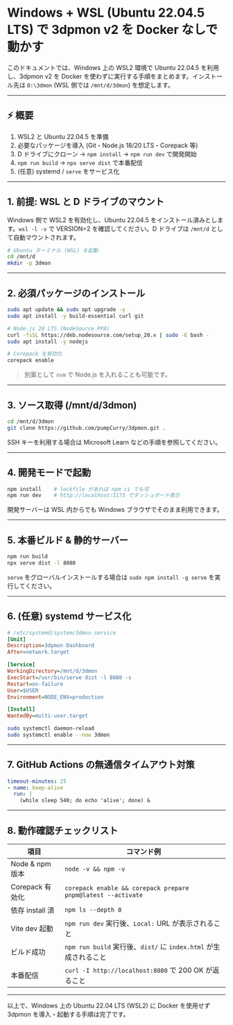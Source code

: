 # Windows + WSL (Ubuntu 22.04.5 LTS) で 3dpmon v2 を Docker なしで動かす

このドキュメントでは、Windows 上の WSL2 環境で Ubuntu 22.04.5 を利用し、3dpmon v2 を Docker を使わずに実行する手順をまとめます。インストール先は `D:\3dmon` (WSL 側では `/mnt/d/3dmon`) を想定します。

---

## ⚡ 概要

1. WSL2 と Ubuntu 22.04.5 を準備
2. 必要なパッケージを導入 (Git・Node.js 18/20 LTS・Corepack 等)
3. D ドライブにクローン → `npm install` → `npm run dev` で開発開始
4. `npm run build` → `npx serve dist` で本番配信
5. (任意) systemd / `serve` をサービス化

---

## 1. 前提: WSL と D ドライブのマウント

Windows 側で WSL2 を有効化し、Ubuntu 22.04.5 をインストール済みとします。`wsl -l -v` で VERSION=2 を確認してください。D ドライブは `/mnt/d` として自動マウントされます。

```bash
# Ubuntu ターミナル (WSL) を起動
cd /mnt/d
mkdir -p 3dmon
```

---

## 2. 必須パッケージのインストール

```bash
sudo apt update && sudo apt upgrade -y
sudo apt install -y build-essential curl git

# Node.js 20 LTS (NodeSource PPA)
curl -fsSL https://deb.nodesource.com/setup_20.x | sudo -E bash -
sudo apt install -y nodejs

# Corepack を有効化
corepack enable
```

> 別案として `nvm` で Node.js を入れることも可能です。

---

## 3. ソース取得 (/mnt/d/3dmon)

```bash
cd /mnt/d/3dmon
git clone https://github.com/pumpCurry/3dpmon.git .
```

SSH キーを利用する場合は Microsoft Learn などの手順を参照してください。

---

## 4. 開発モードで起動

```bash
npm install    # lockfile があれば npm ci でも可
npm run dev    # http://localhost:5173 でダッシュボード表示
```

開発サーバーは WSL 内からでも Windows ブラウザでそのまま利用できます。

---

## 5. 本番ビルド & 静的サーバー

```bash
npm run build
npx serve dist -l 8080
```

`serve` をグローバルインストールする場合は `sudo npm install -g serve` を実行してください。

---

## 6. (任意) systemd サービス化

```ini
# /etc/systemd/system/3dmon.service
[Unit]
Description=3dpmon Dashboard
After=network.target

[Service]
WorkingDirectory=/mnt/d/3dmon
ExecStart=/usr/bin/serve dist -l 8080 -s
Restart=on-failure
User=$USER
Environment=NODE_ENV=production

[Install]
WantedBy=multi-user.target
```

```bash
sudo systemctl daemon-reload
sudo systemctl enable --now 3dmon
```

---

## 7. GitHub Actions の無通信タイムアウト対策

```yaml
timeout-minutes: 25
- name: keep-alive
  run: |
    (while sleep 540; do echo 'alive'; done) &
```

---

## 8. 動作確認チェックリスト

| 項目 | コマンド例 |
| ---- | ---------- |
| Node & npm 版本 | `node -v && npm -v` |
| Corepack 有効化 | `corepack enable && corepack prepare pnpm@latest --activate` |
| 依存 install 済 | `npm ls --depth 0` |
| Vite dev 起動 | `npm run dev` 実行後、`Local:` URL が表示されること |
| ビルド成功 | `npm run build` 実行後、`dist/` に `index.html` が生成されること |
| 本番配信 | `curl -I http://localhost:8080` で 200 OK が返ること |

---

以上で、Windows 上の Ubuntu 22.04 LTS (WSL2) に Docker を使用せず 3dpmon を導入・起動する手順は完了です。
